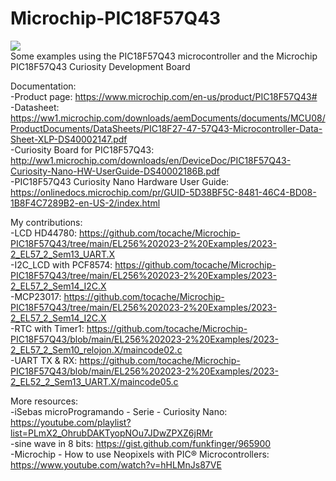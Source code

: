 # Microchip-PIC18F57Q43
<img src="Curiosity PIC18F57Q43.jpg"><br>
Some examples using the PIC18F57Q43 microcontroller and the Microchip PIC18F57Q43 Curiosity Development Board

Documentation:<br>
-Product page: https://www.microchip.com/en-us/product/PIC18F57Q43#<br>
-Datasheet: https://ww1.microchip.com/downloads/aemDocuments/documents/MCU08/ProductDocuments/DataSheets/PIC18F27-47-57Q43-Microcontroller-Data-Sheet-XLP-DS40002147.pdf<br>
-Curiosity Board for PIC18F57Q43: http://ww1.microchip.com/downloads/en/DeviceDoc/PIC18F57Q43-Curiosity-Nano-HW-UserGuide-DS40002186B.pdf<br>
-PIC18F57Q43 Curiosity Nano Hardware User Guide: https://onlinedocs.microchip.com/pr/GUID-5D38BF5C-8481-46C4-BD08-1B8F4C7289B2-en-US-2/index.html<br>

My contributions:<br>
-LCD HD44780: https://github.com/tocache/Microchip-PIC18F57Q43/tree/main/EL256%202023-2%20Examples/2023-2_EL57_2_Sem13_UART.X<br>
-I2C_LCD with PCF8574: https://github.com/tocache/Microchip-PIC18F57Q43/tree/main/EL256%202023-2%20Examples/2023-2_EL57_2_Sem14_I2C.X<br>
-MCP23017: https://github.com/tocache/Microchip-PIC18F57Q43/tree/main/EL256%202023-2%20Examples/2023-2_EL57_2_Sem14_I2C.X<br>
-RTC with Timer1: https://github.com/tocache/Microchip-PIC18F57Q43/blob/main/EL256%202023-2%20Examples/2023-2_EL57_2_Sem10_relojon.X/maincode02.c<br>
-UART TX & RX: https://github.com/tocache/Microchip-PIC18F57Q43/blob/main/EL256%202023-2%20Examples/2023-2_EL52_2_Sem13_UART.X/maincode05.c<br>

More resources:<br>
-iSebas microProgramando - Serie - Curiosity Nano: https://youtube.com/playlist?list=PLmX2_OhrubDAKTyopNOu7JDwZPXZ6jRMr<br>
-sine wave in 8 bits: https://gist.github.com/funkfinger/965900<br>
-Microchip - How to use Neopixels with PIC® Microcontrollers: https://www.youtube.com/watch?v=hHLMnJs87VE<br>

